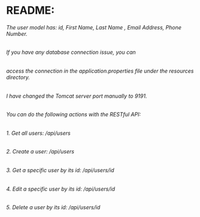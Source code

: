 # README:

###### The user model has: id, First Name, Last Name , Email Address, Phone Number. 

###### If you have any database connection issue, you can 
###### access the connection in the application.properties file under the resources directory. 

###### I have changed the Tomcat server port manually to 9191. 

###### You can do the following actions with the RESTful API: 
###### 1. Get all users: /api/users
###### 2. Create a user: /api/users
###### 3. Get a specific user by its id: /api/users/id
###### 4. Edit a specific user by its id: /api/users/id
###### 5. Delete a user by its id: /api/users/id
